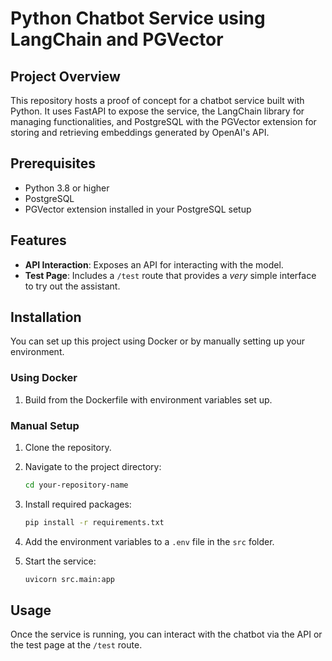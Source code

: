# Python Chatbot Service using LangChain and PGVector

## Project Overview
This repository hosts a proof of concept for a chatbot service built with Python. It uses FastAPI to expose the service, the LangChain library for managing functionalities, and PostgreSQL with the PGVector extension for storing and retrieving embeddings generated by OpenAI's API.

## Prerequisites
- Python 3.8 or higher
- PostgreSQL
- PGVector extension installed in your PostgreSQL setup

## Features
- **API Interaction**: Exposes an API for interacting with the model.
- **Test Page**: Includes a `/test` route that provides a *very* simple interface to try out the assistant.

## Installation
You can set up this project using Docker or by manually setting up your environment.

### Using Docker
1. Build from the Dockerfile with environment variables set up.

### Manual Setup
1. Clone the repository.

2. Navigate to the project directory:
   ```bash
   cd your-repository-name
   ```
3. Install required packages:
   ```bash
   pip install -r requirements.txt
   ```
4. Add the environment variables to a `.env` file in the `src` folder.
5. Start the service:
   ```bash
   uvicorn src.main:app
   ```

## Usage
Once the service is running, you can interact with the chatbot via the API or the test page at the `/test` route.